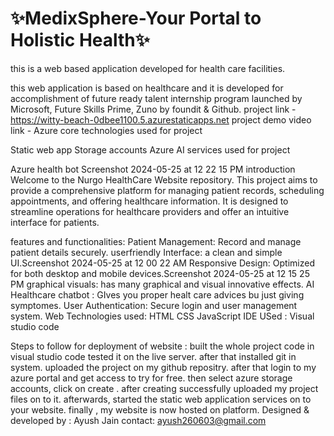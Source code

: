 # **✨MedixSphere-Your Portal to Holistic Health✨**


this is a web based application developed for health care facilities.

this web application is based on healthcare and it is developed for accomplishment of future ready talent internship program launched by Microsoft, Future Skills Prime, Zuno by foundit & Github.
project link - https://witty-beach-0dbee1100.5.azurestaticapps.net
project demo video link -
Azure core technologies used for project

Static web app
Storage accounts
Azure AI services used for project

Azure health bot
Screenshot 2024-05-25 at 12 22 15 PM
introduction
Welcome to the Nurgo HealthCare Website repository. This project aims to provide a comprehensive platform for managing patient records, scheduling appointments, and offering healthcare information. It is designed to streamline operations for healthcare providers and offer an intuitive interface for patients.

features and functionalities:
Patient Management: Record and manage patient details securely.
userfriendly Interface: a clean and simple UI.Screenshot 2024-05-25 at 12 00 22 AM
Responsive Design: Optimized for both desktop and mobile devices.Screenshot 2024-05-25 at 12 15 25 PM
graphical visuals: has many graphical and visual innovative effects.
AI Healthcare chatbot : GIves you proper healt care advices bu just giving symptomes.
User Authentication: Secure login and user management system.
Web Technologies used:
HTML
CSS
JavaScript
IDE USed :
Visual studio code

Steps to follow for deployment of website :
built the whole project code in visual studio code
tested it on the live server.
after that installed git in system.
uploaded the project on my github repositry.
after that login to my azure portal and get access to try for free.
then select azure storage accounts, click on create .
after creating successfully uploaded my project files on to it.
afterwards, started the static web application services on to your website.
finally , my website is now hosted on platform.
Designed & developed by :
Ayush Jain
contact:
ayush260603@gmail.com
